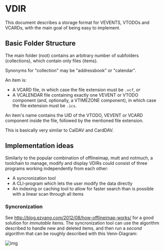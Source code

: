 VDIR
====

This document describes a storage format for VEVENTS, VTODOs and VCARDs, with the main goal of being easy to implement.

Basic Folder Structure
----------------------

The main folder (root) contains an arbitrary number of subfolders (collections), which contain only files (items).

Synonyms for "collection" may be "addressbook" or "calendar".

An item is:

  - A VCARD file, in which case the file extension must be `.vcf`, *or*
  - A VCALENDAR file containing exactly one VEVENT or VTODO component (and, optionally, a VTIMEZONE component), in which case the file extension must be `.ics`.

An item's name contains the UID of the VTODO, VEVENT or VCARD component inside the file, followed by the mentioned file extension.

This is basically very similar to CalDAV and CardDAV.

Implementation ideas
--------------------

Similarly to the popular combination of offlineimap, mutt and notmuch, a toolchain to manage, modify and display VDIRs could consist of three programs working independently from each other:

  - A syncronization tool
  - A CLI-program which lets the user modify the data directly
  - An indexing or caching tool to allow for faster search than is possible with a linear scan through all items

### Syncronization

See http://blog.ezyang.com/2012/08/how-offlineimap-works/ for a good solution for *immutable* items. The syncronization tool can use the algorithm described to handle new and deleted items, and then run a *second* algorithm that can be roughly described with this Venn-Diagram:

![img](http://i.imgur.com/YbjYMth.png)
